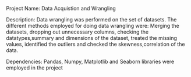 Project Name: Data Acquistion and Wrangling

Description: Data wrangling was performed on the set of datasets. The different methods employed for doing data wrangling were: Merging the datasets, dropping out unnecessary columns, checking the datatypes,summary and dimensions of the dataset, treated the missing values, identified the outliers and checked the skewness,correlation of the data. 

Dependencies: Pandas, Numpy, Matplotlib and Seaborn libraries were employed in the project 
